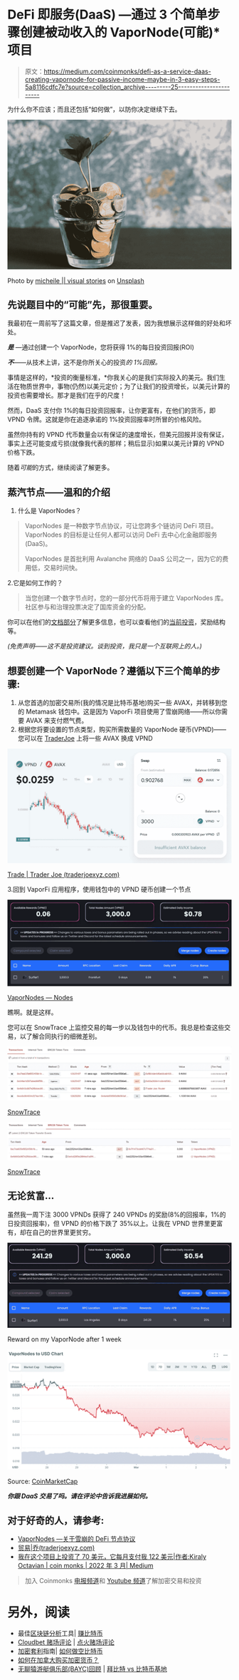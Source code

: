 # DeFi 即服务(DaaS) —通过 3 个简单步骤创建被动收入的 VaporNode(可能)*项目

> 原文：<https://medium.com/coinmonks/defi-as-a-service-daas-creating-vapornode-for-passive-income-maybe-in-3-easy-steps-5a8116cdfc7e?source=collection_archive---------25----------------------->

为什么你不应该；而且还包括“如何做”，以防你决定继续下去。

![](img/f0723b0b43861ce5e2d2dae4ddf725b6.png)

Photo by [micheile || visual stories](https://unsplash.com/@micheile?utm_source=medium&utm_medium=referral) on [Unsplash](https://unsplash.com?utm_source=medium&utm_medium=referral)

## 先说题目中的“可能”先，那很重要。

我最初在一周前写了这篇文章，但是推迟了发表，因为我想展示这样做的好处和坏处。

***是*** —通过创建一个 VaporNode，您将获得 1%的每日投资回报(ROI)

***不***——从技术上讲，这不是你所关心的投资*的 1%回报。*

事情是这样的，*投资的衡量标准，*你我关心的是我们实际投入的美元。我们生活在物质世界中，事物(仍然)以美元定价；为了让我们的投资增长，以美元计算的投资也需要增长。那才是我们在乎的尺度！

然而，DaaS 支付你 1%的每日投资回报率，让你更富有，在他们的货币，即 VPND 令牌。这就是你在追逐承诺的 1%投资回报率时所冒的价格风险。

虽然你持有的 VPND 代币数量会以有保证的速度增长，但美元回报并没有保证，事实上还可能变成亏损(就像我代表的那样；稍后显示)如果以美元计算的 VPND 价格下跌。

随着*可能*的方式，继续阅读了解更多。

## 蒸汽节点——温和的介绍

1.  什么是 VaporNodes？

> VaporNodes 是一种数字节点协议，可让您跨多个链访问 DeFi 项目。VaporNodes 的目标是让任何人都可以访问 DeFi 去中心化金融即服务(DaaS)。
> 
> VaporNodes 是首批利用 Avalanche 网络的 DaaS 公司之一，因为它的费用低，交易时间快。

2.它是如何工作的？

> 当您创建一个数字节点时，您的一部分代币将用于建立 VaporNodes 库。社区参与和治理投票决定了国库资金的分配。

你可以在他们的[文档部分](https://docs.vapornodes.finance/project-information/introduction)了解更多信息，也可以查看他们的[当前投资](https://docs.vapornodes.finance/project-information/introduction)，奖励结构等。

*(免责声明——这不是投资建议。谈到投资，我只是一个互联网上的人。)*

## 想要创建一个 VaporNode？遵循以下三个简单的步骤:

1.  从您首选的加密交易所(我的情况是比特币基地)购买一些 AVAX，并转移到您的 Metamask 钱包中。这是因为 VaporFi 项目使用了雪崩网络——所以你需要 AVAX 来支付燃气费。
2.  根据您将要设置的节点类型，购买所需数量的 VaporNode 硬币(VPND)——您可以在 [TraderJoe](https://traderjoexyz.com/trade?outputCurrency=0x83a283641C6B4DF383BCDDf807193284C84c5342#/) 上将一些 AVAX 换成 VPND

![](img/586f11c206f73c3bec0504cb89ef80a1.png)

[Trade | Trader Joe (traderjoexyz.com)](https://traderjoexyz.com/trade?outputCurrency=0x83a283641C6B4DF383BCDDf807193284C84c5342#/)

3.回到 VaporFi 应用程序，使用钱包中的 VPND 硬币创建一个节点

![](img/e7a7a5336b917bba213b7f15dedbfb5d.png)

[VaporNodes — Nodes](https://app.vapornodes.finance/nodes)

瞧啊。就是这样。

您可以在 SnowTrace 上监控交易的每一步以及钱包中的代币。我总是检查这些交易，以了解合同执行的细微差别。

![](img/e81264502f80593999d3b48289c7add7.png)

[SnowTrace](https://snowtrace.io/address/0xb22524e433a45586e6c8821d0de9af3f0737548b)

![](img/ce245cc51a1ba433e16f5364afcadf98.png)

[SnowTrace](https://snowtrace.io/address/0xb22524e433a45586e6c8821d0de9af3f0737548b#tokentxns)

## 无论贫富…

虽然我一周下注 3000 VPNDs 获得了 240 VPNDs 的奖励(8%的回报率，1%的日投资回报率)，但 VPND 的价格下跌了 35%以上。让我在 VPND 世界里更富有，却在自己的世界里更贫穷。

![](img/48469226fe3f85bf0ad665d87a0e8926.png)

Reward on my VaporNode after 1 week

![](img/ebcea453dbfc18e6f9dcb90323e47406.png)

Source: [CoinMarketCap](https://coinmarketcap.com/currencies/vapornodes/)

***你跟 DaaS 交易了吗。请在评论中告诉我进展如何。***

## 对于好奇的人，请参考:

*   [VaporNodes —关于雪崩的 DeFi 节点协议](https://vapornodes.finance/)
*   [贸易|乔(traderjoexyz.com)](https://traderjoexyz.com/trade?outputCurrency=0x83a283641C6B4DF383BCDDf807193284C84c5342#/)
*   [我在这个项目上投资了 70 美元，它每月支付我 122 美元|作者:Kiraly Octavian | coin monks | 2022 年 3 月| Medium](/coinmonks/i-invested-70-in-this-project-and-it-pays-me-122-per-month-805163696ad9)

> 加入 Coinmonks [电报频道](https://t.me/coincodecap)和 [Youtube 频道](https://www.youtube.com/c/coinmonks/videos)了解加密交易和投资

# 另外，阅读

*   最佳[区块链分析](https://bitquery.io/blog/best-blockchain-analysis-tools-and-software)工具| [赚比特币](/coinmonks/earn-bitcoin-6e8bd3c592d9)
*   [Cloudbet 赌场评论](https://coincodecap.com/cloudbet-casino-review) | [点火赌场评论](https://coincodecap.com/ignition-casino-review)
*   [加密套利](/coinmonks/crypto-arbitrage-guide-how-to-make-money-as-a-beginner-62bfe5c868f6)指南| [如何做空比特币](/coinmonks/how-to-short-bitcoin-568a2d0b4ae5)
*   [如何在加拿大购买加密货币？](https://coincodecap.com/how-to-buy-cryptocurrency-in-canada)
*   [无聊猿游艇俱乐部(BAYC)回顾](https://coincodecap.com/bored-ape-yacht-club-bayc-review) | [拜比特 vs 比特币基地](https://coincodecap.com/bybit-vs-coinbase)